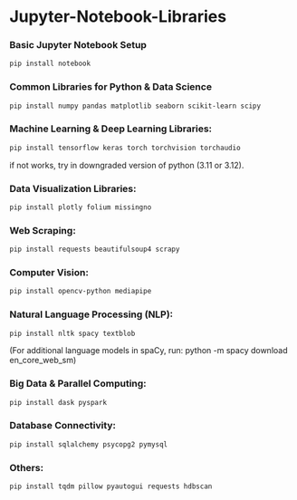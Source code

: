 # Jupyter-Notebook-Libraries

### Basic Jupyter Notebook Setup

```bash
pip install notebook
```

### Common Libraries for Python & Data Science

```bash
pip install numpy pandas matplotlib seaborn scikit-learn scipy
```

### Machine Learning & Deep Learning Libraries:

```bash
pip install tensorflow keras torch torchvision torchaudio
```

if not works, try in downgraded version of python (3.11 or 3.12).

### Data Visualization Libraries:

```bash
pip install plotly folium missingno
```

### Web Scraping:

```bash
pip install requests beautifulsoup4 scrapy
```

### Computer Vision:

```bash
pip install opencv-python mediapipe
```

### Natural Language Processing (NLP):

```bash
pip install nltk spacy textblob
```

(For additional language models in spaCy, run: python -m spacy download en_core_web_sm)

### Big Data & Parallel Computing:

```bash
pip install dask pyspark
```

### Database Connectivity:

```bash
pip install sqlalchemy psycopg2 pymysql
```

### Others:

```bash
pip install tqdm pillow pyautogui requests hdbscan
```
